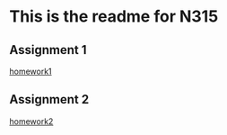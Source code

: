 # This is the readme for N315

## Assignment 1

[homework1](https://smcc93.github.io/N315/homework1/)

## Assignment 2

[homework2](https://smcc93.github.io/N315/homework2/)
